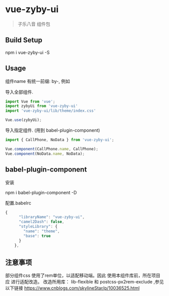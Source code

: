 # vue-zyby-ui

> 子乐八音 组件包


## Build Setup

npm i vue-zyby-ui -S

## Usage
组件name 有统一前缀: by-, 例如<by-no-data></by-no-data>

导入全部组件.

```javascript
import Vue from 'vue';
import zybyUi from 'vue-zyby-ui'
import 'vue-zyby-ui/lib/theme/index.css'

Vue.use(zybyUi);
```

导入指定组件. (用到 babel-plugin-component)
```javascript
import { CallPhone, NoData } from 'vue-zyby-ui';

Vue.component(CallPhone.name, CallPhone);
Vue.component(NoData.name, NoData);
```


## babel-plugin-component

安装

npm i babel-plugin-component -D

配置.babelrc
```javascript
{
      "libraryName": "vue-zyby-ui",
      "camel2Dash": false,
      "styleLibrary": {
        "name": "theme",
        "base": true
      }
    },
```
## 注意事项
部分组件css 使用了rem单位，以适配移动端。因此 使用本组件库前，所在项目应 进行适配改造。
改造所用库：
lib-flexible  和 postcss-px2rem-exclude ,参见以下链接
	https://www.cnblogs.com/skylineStar/p/10036525.html

